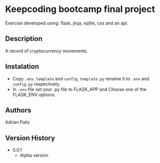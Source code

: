 # Keepcoding bootcamp final project

Exercise developed using: flask, jinja, sqlite, css and an api.

## Description

A record of cryptocurrency movements. 

## Instalation
- Copy `.env_template` and `config_template.py` rename it to `.env` and `config.py` respectively.
- In `.env` file set your .py file to FLASK_APP and Choose one of the FLASK_ENV options.

## Authors

Adrian Paliz

## Version History

* 0.0.1
    * Alpha version